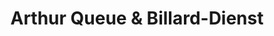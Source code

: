 ---
title: "Arthur Queue & Billard-Dienst"
url: /frankenthal-pfalz/arthur-queue-und-billard-dienst/
shop: Allgemein
---